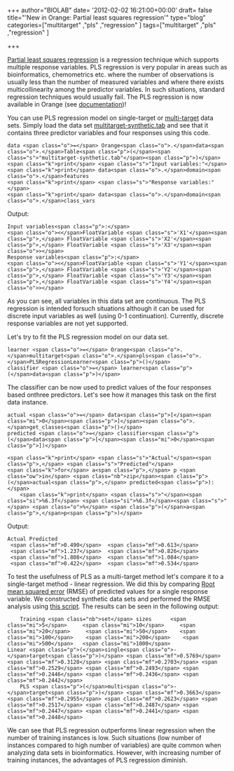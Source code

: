 +++
author="BIOLAB"
date= '2012-02-02 16:21:00+00:00'
draft= false
title="'New in Orange: Partial least squares regression'"
type="blog"
categories=["multitarget" ,"pls" ,"regression" ]
tags=["multitarget" ,"pls" ,"regression" ]

+++

[Partial least squares regression](http://en.wikipedia.org/wiki/Partial_least_squares_regression) is a regression technique which supports multiple response variables. PLS regression is very popular in areas such as bioinformatics, chemometrics etc. where the number of observations is usually less than the number of measured variables and where there exists multicollinearity among the predictor variables. In such situations, standard regression techniques would usually fail. The PLS regression is now available in Orange (see [documentation](/doc/reference/Orange.regression.pls))!

You can use PLS regression model on single-target or [multi-target](/blog/2012/01/09/multi-label-classification-and-multi-target-prediction-in-orange/) data sets. Simply load the data set [multitarget-synthetic.tab](/doc/reference/_downloads/multitarget-synthetic.tab) and see that it contains three predictor variables and four responses using this code.


    data <span class="o">=</span> Orange<span class="o">.</span>data<span class="o">.</span>Table<span class="p">(</span><span class="s">"multitarget-synthetic.tab"</span><span class="p">)</span>
    <span class="k">print</span> <span class="s">"Input variables:"</span>
    <span class="k">print</span> data<span class="o">.</span>domain<span class="o">.</span>features
    <span class="k">print</span> <span class="s">"Response variables:"</span>
    <span class="k">print</span> data<span class="o">.</span>domain<span class="o">.</span>class_vars


Output:
    
    Input variables<span class="p">:</span>
    <span class="o"><</span>FloatVariable <span class="s">'X1'</span><span class="p">,</span> FloatVariable <span class="s">'X2'</span><span class="p">,</span> FloatVariable <span class="s">'X3'</span><span class="o">></span>
    Response variables<span class="p">:</span>
    <span class="o"><</span>FloatVariable <span class="s">'Y1'</span><span class="p">,</span> FloatVariable <span class="s">'Y2'</span><span class="p">,</span> FloatVariable <span class="s">'Y3'</span><span class="p">,</span> FloatVariable <span class="s">'Y4'</span><span class="o">></span>


As you can see, all variables in this data set are continuous. The PLS regression is intended forsuch situations although it can be used for discrete input variables as well (using 0-1 continuation). Currently, discrete response variables are not yet supported.

Let's try to fit the PLS regression model on our data set.

    
    learner <span class="o">=</span> Orange<span class="o">.</span>multitarget<span class="o">.</span>pls<span class="o">.</span>PLSRegressionLearner<span class="p">()</span>
    classifier <span class="o">=</span> learner<span class="p">(</span>data<span class="p">)</span>


The classifier can be now used to predict values of the four responses based onthree predictors. Let's see how it manages this task on the first data instance.

    
    actual <span class="o">=</span> data<span class="p">[</span><span class="mi">0</span><span class="p">]</span><span class="o">.</span>get_classes<span class="p">()</span>
    predicted <span class="o">=</span> classifier<span class="p">(</span>data<span class="p">[</span><span class="mi">0</span><span class="p">])</span> 
    
    <span class="k">print</span> <span class="s">"Actual"</span><span class="p">,</span> <span class="s">"Predicted"</span>
    <span class="k">for</span> a<span class="p">,</span> p <span class="ow">in</span> <span class="nb">zip</span><span class="p">(</span>actual<span class="p">,</span> predicted<span class="p">):</span>
        <span class="k">print</span> <span class="s">"</span><span class="si">%6.3f</span> <span class="si">%6.3f</span><span class="s">"</span> <span class="o">%</span> <span class="p">(</span>a<span class="p">,</span>p<span class="p">)</span>


Output:
    
    Actual Predicted
     <span class="mf">0.490</span>  <span class="mf">0.613</span>
     <span class="mf">1.237</span>  <span class="mf">0.826</span>
     <span class="mf">1.808</span>  <span class="mf">1.084</span>
     <span class="mf">0.422</span>  <span class="mf">0.534</span>


To test the usefulness of PLS as a multi-target method let's compare it to a single-target method - linear regression. We did this by comparing [Root mean squared error](http://en.wikipedia.org/wiki/Mean_squared_error) (RMSE) of predicted values for a single response variable. We constructed synthetic data sets and performed the RMSE analysis using [this script](http://blog.biolab.si/wp-content/uploads/2012/02/02/pls_vs_linear.py). The results can be seen in the following output:

    
        Training <span class="nb">set</span> sizes      <span class="mi">5</span>     <span class="mi">10</span>     <span class="mi">20</span>     <span class="mi">50</span>    <span class="mi">100</span>    <span class="mi">200</span>    <span class="mi">500</span>   <span class="mi">1000</span>
    Linear <span class="p">(</span>single<span class="o">-</span>target<span class="p">)</span> <span class="mf">0.5769</span> <span class="mf">0.3128</span> <span class="mf">0.2703</span> <span class="mf">0.2529</span> <span class="mf">0.2493</span> <span class="mf">0.2446</span> <span class="mf">0.2436</span> <span class="mf">0.2442</span>
        PLS <span class="p">(</span>multi<span class="o">-</span>target<span class="p">)</span> <span class="mf">0.3663</span> <span class="mf">0.2955</span> <span class="mf">0.2623</span> <span class="mf">0.2517</span> <span class="mf">0.2487</span> <span class="mf">0.2447</span> <span class="mf">0.2441</span> <span class="mf">0.2448</span>


We can see that PLS regression outperforms linear regression when the number of training instances is low. Such situations (low number of instances compared to high number of variables) are quite common when analyzing data sets in bioinformatics. However, with increasing number of training instances, the advantages of PLS regression diminish.
